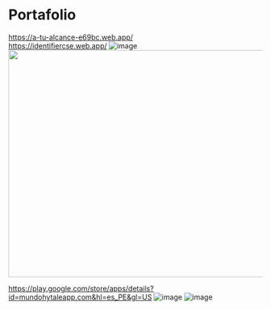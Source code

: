 # Portafolio
https://a-tu-alcance-e69bc.web.app/
<br>
https://identifiercse.web.app/
![image](https://github.com/goner99/Portafolio/assets/47512358/2a7ee46a-0e4c-42cf-a8e3-f3d3bf8e921b) 
<img src="https://github.com/goner99/Portafolio/assets/47512358/2a7ee46a-0e4c-42cf-a8e3-f3d3bf8e921b" width="800" height="450">

https://play.google.com/store/apps/details?id=mundohytaleapp.com&hl=es_PE&gl=US
![image](https://github.com/goner99/Portafolio/assets/47512358/8b092207-0c10-4f7f-9a04-b3922ce65b75)
![image](https://github.com/goner99/Portafolio/assets/47512358/78403c00-9b33-48b8-976d-3a95fdd54e85)
